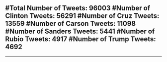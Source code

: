 #Total Number of Tweets: 96003 
#Number of Clinton Tweets: 56291
#Number of Cruz Tweets: 13559
#Number of Carson Tweets: 11098
#Number of Sanders Tweets: 5441
#Number of Rubio Tweets: 4917
#Number of Trump Tweets: 4692
---
---
